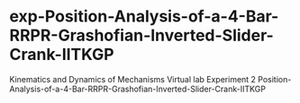 # exp-Position-Analysis-of-a-4-Bar-RRPR-Grashofian-Inverted-Slider-Crank-IITKGP
 Kinematics and Dynamics of Mechanisms Virtual lab Experiment 2 Position-Analysis-of-a-4-Bar-RRPR-Grashofian-Inverted-Slider-Crank-IITKGP
